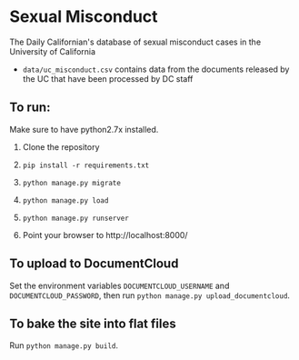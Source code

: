 # Sexual Misconduct
The Daily Californian's database of sexual misconduct cases in the University of California
- `data/uc_misconduct.csv` contains data from the documents released by the UC that have been processed by DC staff

## To run:
Make sure to have python2.7x installed.

1. Clone the repository

2. `pip install -r requirements.txt`

3. `python manage.py migrate`

4. `python manage.py load`

5. `python manage.py runserver`

6. Point your browser to http://localhost:8000/

## To upload to DocumentCloud

Set the environment variables `DOCUMENTCLOUD_USERNAME` and `DOCUMENTCLOUD_PASSWORD`, then run `python manage.py upload_documentcloud`.

## To bake the site into flat files

Run `python manage.py build`.

